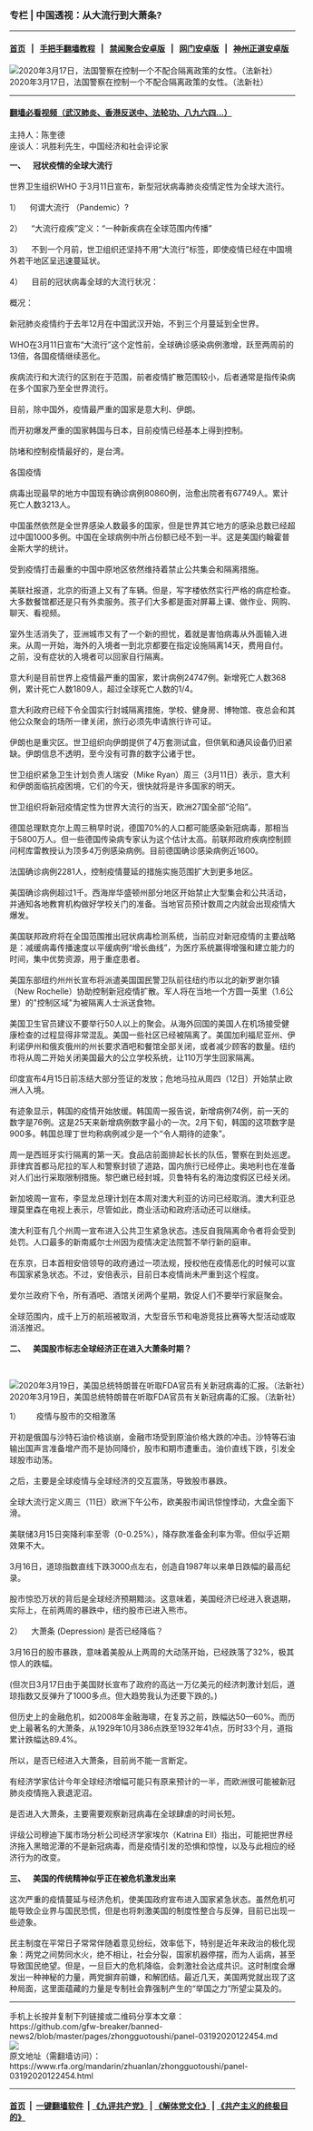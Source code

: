 ### 专栏 | 中国透视：从大流行到大萧条?
------------------------

#### [首页](https://github.com/gfw-breaker/banned-news2/blob/master/README.md) &nbsp;&nbsp;|&nbsp;&nbsp; [手把手翻墙教程](https://github.com/gfw-breaker/guides/wiki) &nbsp;&nbsp;|&nbsp;&nbsp; [禁闻聚合安卓版](https://github.com/gfw-breaker/bn-android) &nbsp;&nbsp;|&nbsp;&nbsp; [网门安卓版](https://github.com/oGate2/oGate) &nbsp;&nbsp;|&nbsp;&nbsp; [神州正道安卓版](https://github.com/SzzdOgate/update) 



<div id="headerimg">
 <img alt="2020年3月17日，法国警察在控制一个不配合隔离政策的女性。（法新社）" src="https://www.rfa.org/mandarin/zhuanlan/zhongguotoushi/panel-03192020122454.html/000_1PY80C.jpg/@@images/ac2a5104-9ae5-4df9-9699-cb0e384051d7.jpeg" title="2020年3月17日，法国警察在控制一个不配合隔离政策的女性。（法新社）"/>
 <div id="headerimgcontents">
  <div id="headerimgcaption">
   <span>
    2020年3月17日，法国警察在控制一个不配合隔离政策的女性。（法新社）
   </span>
   <!-- zoomattribute -->
  </div>
  <!-- headerimgcaption -->
 </div>
 <!-- headerimagecontents -->
</div>

<hr/>


#### [翻墙必看视频（武汉肺炎、香港反送中、法轮功、八九六四...）](https://github.com/gfw-breaker/banned-news2/blob/master/pages/link3.md)

<div id="storytext">
 <div>
  <div class="slot_header">
  </div>
 </div>
 <p>
  主持人：陈奎德
  <br/>
  座谈人：巩胜利先生，中国经济和社会评论家
 </p>
 <p>
  <b>
   一、    冠状疫情的全球大流行
  </b>
  <br/>
  <br/>
  世界卫生组织WHO 于3月11日宣布，新型冠状病毒肺炎疫情定性为全球大流行。
  <br/>
  <br/>
  1）    何谓大流行 （Pandemic）?
  <br/>
  <br/>
  2）    “大流行疫疾”定义：“一种新疾病在全球范围内传播”
  <br/>
  <br/>
  3）    不到一个月前，世卫组织还坚持不用“大流行”标签，即使疫情已经在中国境外若干地区呈迅速蔓延状。
  <br/>
  <br/>
  4）    目前的冠状病毒全球的大流行状况：
  <br/>
  <br/>
  概况：
  <br/>
  <br/>
  新冠肺炎疫情约于去年12月在中国武汉开始，不到三个月蔓延到全世界。
  <br/>
  <br/>
  WHO在3月11日宣布“大流行”这个定性前，全球确诊感染病例激增，跃至两周前的13倍，各国疫情继续恶化。
  <br/>
  <br/>
  疾病流行和大流行的区别在于范围，前者疫情扩散范围较小，后者通常是指传染病在多个国家乃至全世界流行。
  <br/>
  <br/>
  目前，除中国外，疫情最严重的国家是意大利、伊朗。
  <br/>
  <br/>
  而开初爆发严重的国家韩国与日本，目前疫情已经基本上得到控制。
  <br/>
  <br/>
  防堵和控制疫情最好的，是台湾。
  <br/>
  <br/>
  各国疫情
  <br/>
  <br/>
  病毒出现最早的地方中国现有确诊病例80860例，治愈出院者有67749人。累计死亡人数3213人。
  <br/>
  <br/>
  中国虽然依然是全世界感染人数最多的国家，但是世界其它地方的感染总数已经超过中国1000多例。中国在全球病例中所占份额已经不到一半。这是美国约翰霍普金斯大学的统计。
  <br/>
  <br/>
  受到疫情打击最重的中国中原地区依然维持着禁止公共集会和隔离措施。
  <br/>
  <br/>
  美联社报道，北京的街道上又有了车辆。但是，写字楼依然实行严格的病症检查。大多数餐馆都还是只有外卖服务。孩子们大多都是面对屏幕上课、做作业、网购、聊天、看视频。
  <br/>
  <br/>
  室外生活消失了，亚洲城市又有了一个新的担忧，着就是害怕病毒从外面输入进来。从周一开始，海外的入境者一到北京都要在指定设施隔离14天，费用自付。之前，没有症状的入境者可以回家自行隔离。
  <br/>
  <br/>
  意大利是目前世界上疫情最严重的国家，累计病例24747例。新增死亡人数368例，累计死亡人数1809人，超过全球死亡人数的1/4。
  <br/>
  <br/>
  意大利政府已经下令全国实行封城隔离措施，学校、健身房、博物馆、夜总会和其他公众聚会的场所一律关闭，旅行必须先申请旅行许可证。
  <br/>
  <br/>
  伊朗也是重灾区。世卫组织向伊朗提供了4万套测试盒，但供氧和通风设备仍旧紧缺。伊朗信息不透明，至今没有可靠的数字公诸于世。
  <br/>
  <br/>
  世卫组织紧急卫生计划负责人瑞安（Mike Ryan）周三（3月11日）表示，意大利和伊朗面临抗疫困境，它们的今天，很快就将是许多国家的明天。
  <br/>
  <br/>
  世卫组织将新冠疫情定性为世界大流行的当天，欧洲27国全部“沦陷”。
  <br/>
  <br/>
  德国总理默克尔上周三稍早时说，德国70%的人口都可能感染新冠病毒，那相当于5800万人。但一些德国传染病专家认为这个估计太高。前联邦政府疾病控制顾问柯库雷教授认为顶多4万例感染病例。目前德国确诊感染病例近1600。
  <br/>
  <br/>
  法国确诊病例2281人，控制疫情蔓延的措施实施范围扩大到更多地区。
  <br/>
  <br/>
  美国确诊病例超过1千。西海岸华盛顿州部分地区开始禁止大型集会和公共活动，并通知各地教育机构做好学校关门的准备。当地官员预计数周之内就会出现疫情大爆发。
  <br/>
  <br/>
  美国联邦政府将在全国范围推出冠状病毒检测系统，当前应对新冠疫情的主要战略是：减缓病毒传播速度以平缓病例“增长曲线”，为医疗系统赢得增强和建立能力的时间，集中优势资源，用于重症患者。
  <br/>
  <br/>
  美国东部纽约州州长宣布将派遣美国国民警卫队前往纽约市以北的新罗谢尔镇（New Rochelle）协助控制新冠疫情扩散。军人将在当地一个方圆一英里（1.6公里）的"控制区域"为被隔离人士派送食物。
  <br/>
  <br/>
  美国卫生官员建议不要举行50人以上的聚会。从海外回国的美国人在机场接受健康检查的过程显得非常混乱。美国一些社区已经被隔离了。美国加利福尼亚州、伊利诺伊州和俄亥俄州的州长要求酒吧和餐馆全部关闭，或者减少顾客的数量。纽约市将从周二开始关闭美国最大的公立学校系统，让110万学生回家隔离。
  <br/>
  <br/>
  印度宣布4月15日前冻结大部分签证的发放；危地马拉从周四（12日）开始禁止欧洲人入境。
  <br/>
  <br/>
  有迹象显示，韩国的疫情开始放缓。韩国周一报告说，新增病例74例，前一天的数字是76例。这是25天来新增病例数字最小的一次。2月下旬，韩国的这项数字是900多。韩国总理丁世均称病例减少是一个“令人期待的迹象”。
  <br/>
  <br/>
  周一是西班牙实行隔离的第一天。食品店前面排起长长的队伍，警察在到处巡逻。菲律宾首都马尼拉的军人和警察封锁了道路，国内旅行已经停止。奥地利也在准备对人们出行采取限制措施。黎巴嫩已经封城，贝鲁特有名的海边度假区已经关闭。
  <br/>
  <br/>
  新加坡周一宣布，李显龙总理计划在本周对澳大利亚的访问已经取消。澳大利亚总理莫里森在电视上表示，尽管如此，商业活动和政府活动还可以继续。
  <br/>
  <br/>
  澳大利亚有几个州周一宣布进入公共卫生紧急状态。违反自我隔离命令者将会受到处罚。人口最多的新南威尔士州因为疫情决定法院暂不举行新的庭审。
  <br/>
  <br/>
  在东京，日本首相安倍领导的政府通过一项法规，授权他在疫情恶化的时候可以宣布国家紧急状态。不过，安倍表示，目前日本疫情尚未严重到这个程度。
  <br/>
  <br/>
  爱尔兰政府下令，所有酒吧、酒馆关闭两个星期，敦促人们不要举行家庭聚会。
  <br/>
  <br/>
  全球范围内，成千上万的航班被取消，大型音乐节和电游竞技比赛等大型活动或取消活推迟。
  <br/>
  <br/>
  <b>
   二、    美国股市标志全球经济正在进入大萧条时期？
  </b>
 </p>
 <p>
  <b>
  </b>
  <br/>
  <div class="image-inline captioned" style="width:1568px;">
   <div style="width:1568px;">
    <img alt="2020年3月19日，美国总统特朗普在听取FDA官员有关新冠病毒的汇报。（法新社）" src="https://www.rfa.org/mandarin/zhuanlan/zhongguotoushi/panel-03192020122454.html/000_1Q11QK.jpg" title="2020年3月19日，美国总统特朗普在听取FDA官员有关新冠病毒的汇报。（法新社）"/>
   </div>
   <div class="image-caption">
    <span style="width:1568px;">
     2020年3月19日，美国总统特朗普在听取FDA官员有关新冠病毒的汇报。（法新社）
    </span>
    <span class="copyright">
    </span>
   </div>
  </div>
 </p>
 <p>
  1）       疫情与股市的交相激荡
  <br/>
  <br/>
  开初是俄国与沙特石油价格谈崩，金融市场受到原油价格大跌的冲击。沙特等石油输出国声言准备增产而不是协同降价，股市和期市遭重击。油价直线下跌，引发全球股市动荡。
  <br/>
  <br/>
  之后，主要是全球疫情与全球经济的交互震荡，导致股市暴跌。
  <br/>
  <br/>
  全球大流行定义周三（11日）欧洲下午公布，欧美股市闻讯惊惶悸动，大盘全面下滑。
  <br/>
  <br/>
  美联储3月15日突降利率至零（0-0.25%），降存款准备金利率为零。但似乎近期效果不大。
  <br/>
  <br/>
  3月16日，道琼指数直线下跌3000点左右，创造自1987年以来单日跌幅的最高纪录。
  <br/>
  <br/>
  股市惊恐万状的背后是全球经济预期黯淡。这意味着，美国经济已经进入衰退期，实际上，在前两周的暴跌中，纽约股市已进入熊市。
  <br/>
  <br/>
  2）    大萧条 (Depression) 是否已经降临？
  <br/>
  <br/>
  3月16日的股市暴跌，意味着美股从上两周的大动荡开始，已经跌落了32%，极其惊人的跌幅。
  <br/>
  <br/>
  (但次日3月17日由于美国财长宣布了政府的高达一万亿美元的经济刺激计划后，道琼指数又反弹升了1000多点。但大趋势我认为还要下跌的。)
  <br/>
  <br/>
  但历史上的金融危机，如2008年金融海啸，在复苏之前，跌幅达50—60%。而历史上最著名的大萧条，从1929年10月386点跌至1932年41点，历时33个月，道指累计跌幅达89.4%。
  <br/>
  <br/>
  所以，是否已经进入大萧条，目前尚不能一言断定。
  <br/>
  <br/>
  有经济学家估计今年全球经济增幅可能只有原来预计的一半，而欧洲很可能被新冠肺炎疫情拖入衰退泥沼。
  <br/>
  <br/>
  是否进入大萧条，主要需要观察新冠病毒在全球肆虐的时间长短。
  <br/>
  <br/>
  评级公司穆迪下属市场分析公司经济学家埃尔（Katrina Ell）指出，可能把世界经济拖入黑暗泥潭的不是新冠病毒，而是疫情引发的恐惧和惊惶，以及与此相应的经济行为的改变。
  <br/>
  <br/>
  <b>
   三、    美国的传统精神似乎正在被危机激发出来
  </b>
  <br/>
  <br/>
  这次严重的疫情蔓延与经济危机，使美国政府宣布进入国家紧急状态。虽然危机可能导致企业界与国民恐慌，但是也将刺激美国的制度性整合与反弹，目前已出现一些迹象。
  <br/>
  <br/>
  民主制度在平常日子常常伴随着意见纷纭，效率低下，特别是近年来政治的极化现象：两党之间势同水火，绝不相让，社会分裂，国家机器停摆，而为人诟病，甚至导致国民绝望。但是，一旦巨大的危机降临，会刺激社会达成共识。这时制度会爆发出一种神秘的力量，两党摒弃前嫌，和解团结。最近几天，美国两党就出现了这种局面，这里面蕴藏的力量是专制社会靠强制产生的“举国之力”所望尘莫及的。
 </p>
</div>

<hr/>
手机上长按并复制下列链接或二维码分享本文章：<br/>
https://github.com/gfw-breaker/banned-news2/blob/master/pages/zhongguotoushi/panel-03192020122454.md <br/>
<a href='https://github.com/gfw-breaker/banned-news2/blob/master/pages/zhongguotoushi/panel-03192020122454.md'><img src='https://github.com/gfw-breaker/banned-news2/blob/master/pages/zhongguotoushi/panel-03192020122454.md.png'/></a> <br/>
原文地址（需翻墙访问）：https://www.rfa.org/mandarin/zhuanlan/zhongguotoushi/panel-03192020122454.html


------------------------
#### [首页](https://github.com/gfw-breaker/banned-news2/blob/master/README.md) &nbsp;|&nbsp; [一键翻墙软件](https://github.com/gfw-breaker/nogfw/blob/master/README.md) &nbsp;| [《九评共产党》](https://github.com/gfw-breaker/9ping.md/blob/master/README.md#九评之一评共产党是什么) | [《解体党文化》](https://github.com/gfw-breaker/jtdwh.md/blob/master/README.md) | [《共产主义的终极目的》](https://github.com/gfw-breaker/gczydzjmd.md/blob/master/README.md)


<img src='http://gfw-breaker.win/banned-news2/pages/zhongguotoushi/panel-03192020122454.md' width='0px' height='0px'/>